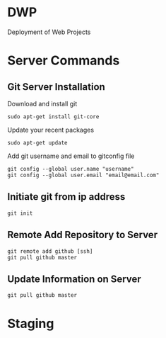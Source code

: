 DWP
===
Deployment of Web Projects


# Server Commands

## Git Server Installation

Download and install git

	sudo apt-get install git-core

Update your recent packages

	sudo apt-get update

Add git username and email to gitconfig file

	git config --global user.name "username"
	git config --global user.email "email@email.com"

## Initiate git from ip address
	git init

## Remote Add Repository to Server
	git remote add github [ssh]
	git pull github master

## Update Information on Server
	git pull github master

# Staging